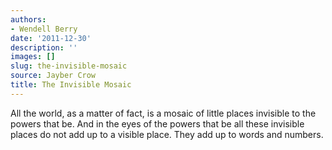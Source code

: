 ```yaml
---
authors:
- Wendell Berry
date: '2011-12-30'
description: ''
images: []
slug: the-invisible-mosaic
source: Jayber Crow
title: The Invisible Mosaic
---
```


All the world, as a matter of fact, is a mosaic of little places invisible to the powers that be. And in the eyes of the powers that be all these invisible places do not add up to a visible place. They add up to words and numbers.